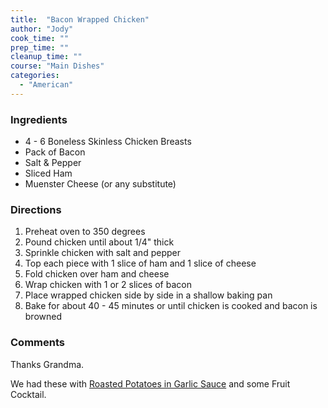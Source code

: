 ```yaml
---
title:  "Bacon Wrapped Chicken"
author: "Jody"
cook_time: ""
prep_time: ""
cleanup_time: ""
course: "Main Dishes"
categories: 
  - "American"
---
```

### Ingredients

* 4 - 6 Boneless Skinless Chicken Breasts
* Pack of Bacon
* Salt &amp; Pepper
* Sliced Ham
* Muenster Cheese (or any substitute)

### Directions

1. Preheat oven to 350 degrees
1. Pound chicken until about 1/4&quot; thick
1. Sprinkle chicken with salt and pepper
1. Top each piece with 1 slice of ham and 1 slice of cheese
1. Fold chicken over ham and cheese
1. Wrap chicken with 1 or 2 slices of bacon
1. Place wrapped chicken side by side in a shallow baking pan
1. Bake for about 40 - 45 minutes or until chicken is cooked and bacon is browned

### Comments

Thanks Grandma.

 We had these with [Roasted Potatoes in Garlic Sauce](/recipes/ore-ida-potato-products.html) and some Fruit Cocktail.